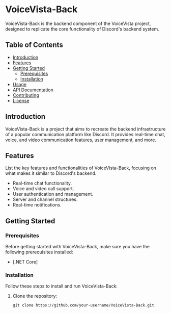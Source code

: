 # VoiceVista-Back

VoiceVista-Back is the backend component of the VoiceVista project, designed to replicate the core functionality of Discord's backend system.

## Table of Contents

- [Introduction](#introduction)
- [Features](#features)
- [Getting Started](#getting-started)
  - [Prerequisites](#prerequisites)
  - [Installation](#installation)
- [Usage](#usage)
- [API Documentation](#api-documentation)
- [Contributing](#contributing)
- [License](#license)

## Introduction

VoiceVista-Back is a project that aims to recreate the backend infrastructure of a popular communication platform like Discord. It provides real-time chat, voice, and video communication features, user management, and more.

## Features

List the key features and functionalities of VoiceVista-Back, focusing on what makes it similar to Discord's backend.

- Real-time chat functionality.
- Voice and video call support.
- User authentication and management.
- Server and channel structures.
- Real-time notifications.

## Getting Started

### Prerequisites

Before getting started with VoiceVista-Back, make sure you have the following prerequisites installed:

- [.NET Core]

### Installation

Follow these steps to install and run VoiceVista-Back:

1. Clone the repository:
   ```shell
   git clone https://github.com/your-username/VoiceVista-Back.git

